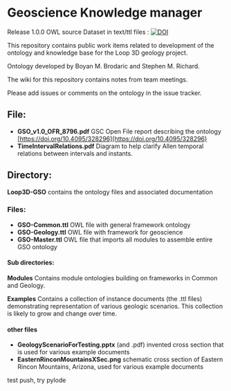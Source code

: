 # Geoscience Knowledge manager

Release 1.0.0 OWL source Dataset in text/ttl files : [![DOI](https://zenodo.org/badge/175226659.svg)](https://zenodo.org/badge/latestdoi/175226659)


This repository contains public work items related to development of the ontology and knowledge base for the Loop 3D geology project.

Ontology developed by Boyan M. Brodaric and Stephen M. Richard.

The wiki for this repository contains notes from team meetings. 

Please add issues or comments on the ontology in the issue tracker.


## File:
 - **GSO_v1.0_OFR_8796.pdf**  GSC Open File report describing the ontology [https://doi.org/10.4095/328296](https://doi.org/10.4095/328296)
 - **TimeIntervalRelations.pdf**  Diagram to help clarify Allen temporal relations between intervals and instants.


## Directory:
**Loop3D-GSO** contains the ontology files and associated documentation

### Files: 
 - **GSO-Common.ttl**  OWL file with general framework ontology
 - **GSO-Geology.ttl**  OWL file with framework for geoscience
 - **GSO-Master.ttl**  OWL file that imports all modules to assemble entire GSO ontology

#### Sub directories:
**Modules**  Contains module ontologies building on frameworks in Common and Geology.

**Examples**  Contains a collection of instance documents (the .ttl files) demonstrating representation of various geologic scenarios.  This collection is likely to grow and change over time.

#### other files 
 - **GeologyScenarioForTesting.pptx** (and .pdf) invented cross section that is used for various example documents
 - **EasternRinconMountainsXSec.png** schematic cross section of Eastern Rincon Mountains, Arizona, used for various example documents

test push, try pylode

